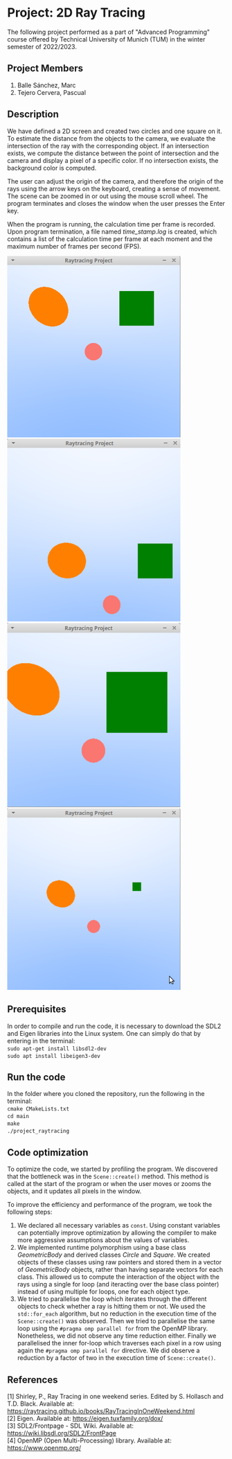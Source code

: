 # Project: 2D Ray Tracing #

The following project performed as a part of "Advanced Programming" course offered by Technical University of Munich (TUM) in the winter semester of 2022/2023. 

## Project Members ##
1. Balle Sánchez, Marc
2. Tejero Cervera, Pascual

## Description ##
We have defined a 2D screen and created two circles and one square on it. To estimate the distance from the objects to the camera, we evaluate the intersection of the ray with the corresponding object. If an intersection exists, we compute the distance between the point of intersection and the camera and display a pixel of a specific color. If no intersection exists, the background color is computed.

The user can adjust the origin of the camera, and therefore the origin of the rays using the arrow keys on the keyboard, creating a sense of movement. The scene can be zoomed in or out using the mouse scroll wheel. The program terminates and closes the window when the user presses the Enter key.

When the program is running, the calculation time per frame is recorded. Upon program termination, a file named _time_stamp.log_ is created, which contains a list of the calculation time per frame at each moment and the maximum number of frames per second (FPS).
<div>
  <img src="images/general_layout.png" alt="neutral_pos" width="400"/>
  <img src="images/move_objects.png" alt="moved_pos" width="400"/>
</div>

<div>
  <img src="images/zoom_in.png" alt="zoom_in" width="400"/>
  <img src="images/zoom_out.png" alt="zoom_out" width="400"/>
</div>

## Prerequisites ##
In order to compile and run the code, it is necessary to download the SDL2 and Eigen libraries into the Linux system. One can simply do that by entering in the terminal:  
`sudo apt-get install libsdl2-dev`  
`sudo apt install libeigen3-dev`  

## Run the code ##
In the folder where you cloned the repository, run the following in the terminal:  
`cmake CMakeLists.txt`  
`cd main`  
`make`  
`./project_raytracing` 

## Code optimization ##
To optimize the code, we started by profiling the program. We discovered that the bottleneck was in the `Scene::create()` method. This method is called at the start of the program or when the user moves or zooms the objects, and it updates all pixels in the window. 

To improve the efficiency and performance of the program, we took the following steps:
1. We declared all necessary variables as `const`. Using constant variables can potentially improve optimization by allowing the compiler to make more aggressive assumptions about the values of variables. 
2. We implemented runtime polymorphism using a base class _GeometricBody_ and derived classes _Circle_ and _Square_. We created objects of these classes using raw pointers and stored them in a vector of _GeometricBody_ objects, rather than having separate vectors for each class. This allowed us to compute the interaction of the object with the rays using a single for loop (and iteracting over the base class pointer) instead of using multiple for loops, one for each object type.
3. We tried to parallelise the loop which iterates through the different objects to check whether a ray is hitting them or not. We used the `std::for_each` algorithm, but no reduction in the execution time of the `Scene::create()` was observed. Then we tried to parallelise the same loop using the `#pragma omp parallel for` from the OpenMP library. Nonetheless, we did not observe any time reduction either. Finally we parallelised the inner for-loop which traverses each pixel in a row using again the `#pragma omp parallel for` directive. We did observe a reduction by a factor of two in the execution time of `Scene::create()`.

## References ##
[1] Shirley, P., Ray Tracing in one weekend series. Edited by S. Hollasch and T.D. Black. Available at: https://raytracing.github.io/books/RayTracingInOneWeekend.html  
[2] Eigen. Available at: https://eigen.tuxfamily.org/dox/  
[3] SDL2/Frontpage - SDL Wiki. Available at: https://wiki.libsdl.org/SDL2/FrontPage  
[4] OpenMP (Open Multi-Processing) library. Available at: https://www.openmp.org/
 
